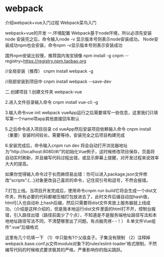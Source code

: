 # webpack
介绍webpack+vue入门过程
Webpack菜鸟入门

webpack+vue的开发
一.环境配置
Webpack基于node环境，所以必须先安装node 安装完之后，命令输入node -v 显示版本号则表示node安装成功。
Node安装成功npm也会安装，命令npm -v显示版本号则表示安装成功

国外npm安装比较慢，推荐国内淘宝镜像
npm install -g cnpm --registry=https://registry.npm.taobao.org

//全局安装（推荐） 
cnpm install webpack -g

//局部安装到项目中
cnpm install webpack --save-dev

二.创建项目
1.创建文件夹 webpack-vue

2.进入文件目录输入命令 cnpm install vue-cli -g

3.输入命令vue init webpack vueApp运行之后需要填写一些信息，这里我们只填写第一个name项app其他直接回车默认

5.之后命令进入项目目录 cd vueApp然后安装项目依赖输入命令 cnpm install （重要）安装时间较长，需要等待，安装完全之后项目构建完成

6.安装完成后，命令输入cnpm run dev 将会自动打开浏览器地址为”http://localhost:8080/#/”的初始化Vue例子，这时候修改项目保存，页面将自动实时刷新，并且编写代码过程出错，或显示屏幕上提醒，对开发过程来说效率大大的提高。

如果你觉得输入命令过于长而麻烦易出错：你可以进入package.json文件修改”scripts”:{...}对象更改自己喜欢的命令，记住双引号和逗号，不然会报错。

7.打包上线。当项目开发完成后，使用命令cnpm run build它将会生成一个dist文件夹，所有必要的代码都被压缩打包放进去了，此时文件后缀自动加hash值，html引入也自动补上hash后缀，然后只需要将dist文件夹放上服务器就上线成功。（介绍是这样介绍的，但是我本地运行dist文件里面的html打不开，控制台报错，引入路径出错（路径前面少了个点），不知道是不是服务端地址路径写法和本地地址路径写法不同，不清楚哪里出了问题。有点脑壳疼- -！）
8.单文件Vue组件“.vue”后缀格式

这里有几个坑填一下
（1）<template></template>中只能有1个父级盒子。子集没有限制
（2）注释掉webpack.base.conf.js文件module对象下的rules‘eslint-loader’格式限制，不然编写代码的时候格式要求极其的严格，严重影响你的指尖跳跃。
